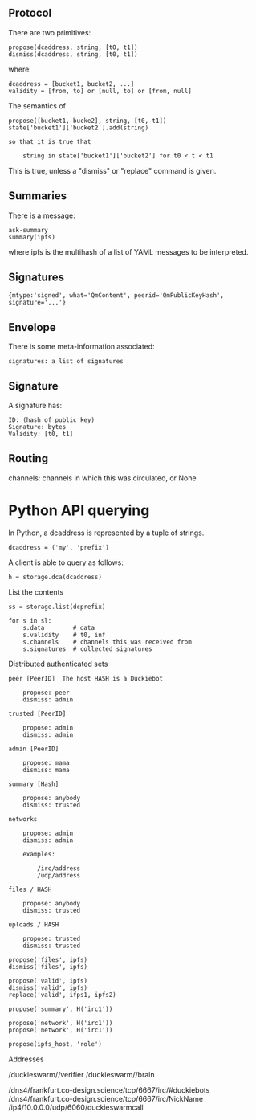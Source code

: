 Protocol
--------

There are two primitives:


    propose(dcaddress, string, [t0, t1])
    dismiss(dcaddress, string, [t0, t1])


where:

    dcaddress = [bucket1, bucket2, ...]
    validity = [from, to] or [null, to] or [from, null]

The semantics of

    propose([bucket1, bucke2], string, [t0, t1])
    state['bucket1']['bucket2'].add(string)

    so that it is true that

        string in state['bucket1']['bucket2'] for t0 < t < t1

This is true, unless a "dismiss" or "replace" command is given.

Summaries
---------

There is a message:

    ask-summary
    summary(ipfs)

where ipfs is the multihash of a list of YAML messages to be interpreted.


Signatures
-------

    {mtype:'signed', what='QmContent', peerid='QmPublicKeyHash', signature='...'}

Envelope
-------

There is some meta-information associated:

    signatures: a list of signatures



Signature
---------

A signature has:

    ID: (hash of public key)
    Signature: bytes
    Validity: [t0, t1]

Routing
-------

channels: channels in which this was circulated, or None



Python API querying
========

In Python, a dcaddress is represented by a tuple of strings.

    dcaddress = ('my', 'prefix')

A client is able to query as follows:

    h = storage.dca(dcaddress)

List the contents

    ss = storage.list(dcprefix)

    for s in sl:
        s.data        # data
        s.validity    # t0, inf
        s.channels    # channels this was received from
        s.signatures  # collected signatures

Distributed authenticated sets

    peer [PeerID]  The host HASH is a Duckiebot

        propose: peer
        dismiss: admin

    trusted [PeerID]

        propose: admin
        dismiss: admin

    admin [PeerID]

        propose: mama
        dismiss: mama

    summary [Hash]

        propose: anybody
        dismiss: trusted

    networks

        propose: admin
        dismiss: admin

        examples:

            /irc/address
            /udp/address

    files / HASH

        propose: anybody
        dismiss: trusted

    uploads / HASH

        propose: trusted
        dismiss: trusted

    propose('files', ipfs)
    dismiss('files', ipfs)

    propose('valid', ipfs)
    dismiss('valid', ipfs)
    replace('valid', ifps1, ipfs2)

    propose('summary', H('irc1'))

    propose('network', H('irc1'))
    propose('network', H('irc1'))

    propose(ipfs_host, 'role')



Addresses

/duckieswarm/<ID>/verifier
/duckieswarm/<ID>/brain

/dns4/frankfurt.co-design.science/tcp/6667/irc/#duckiebots
/dns4/frankfurt.co-design.science/tcp/6667/irc/NickName
/ip4/10.0.0.0/udp/6060/duckieswarmcall
